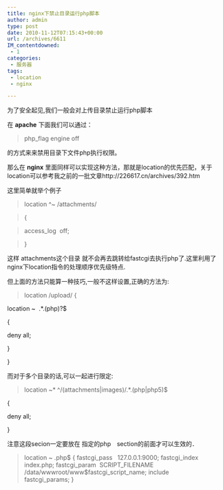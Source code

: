 ```yaml
---
title: nginx下禁止目录运行php脚本
author: admin
type: post
date: 2010-11-12T07:15:43+00:00
url: /archives/6611
IM_contentdowned:
 - 1
categories:
 - 服务器
tags:
 - location
 - nginx

---
```


为了安全起见,我们一般会对上传目录禁止运行php脚本

在 **apache** 下面我们可以通过：

>

>
>

>
>

> php_flag engine off
>

>
>

>
>

的方式来来禁用目录下文件php执行权限。

那么在 **nginx** 里面同样可以实现这种方法，那就是location的优先匹配，关于location可以参考我之前的一批文章http://226617.cn/archives/392.htm

这里简单就举个例子

>

> location ^~ /attachments/
>

>
>

> {
>

>
>

> access_log  off;
>

>
>

> }
>

这样 attachments这个目录 就不会再去跳转给fastcgi去执行php了.这里利用了nginx下location指令的处理顺序优先级特点.

但上面的方法只能算一种技巧,一般不这样设置,正确的方法为:

>

>  location /upload/ {

location ~  .*\.(php)?$

{

deny all;

}

}
>

而对于多个目录的话,可以一起进行限定:

>

> location ~* ^/(attachments|images)/.*\.(php|php5)$

{

deny all;

}
>

注意这段secion一定要放在 指定的php　section的前面才可以生效的．

> location ~ \.php$ {
> fastcgi_pass   127.0.0.1:9000;
> fastcgi_index  index.php;
> fastcgi\_param  SCRIPT\_FILENAME  /data/wwwroot/www$fastcgi\_script\_name;
> include        fastcgi_params;
> }